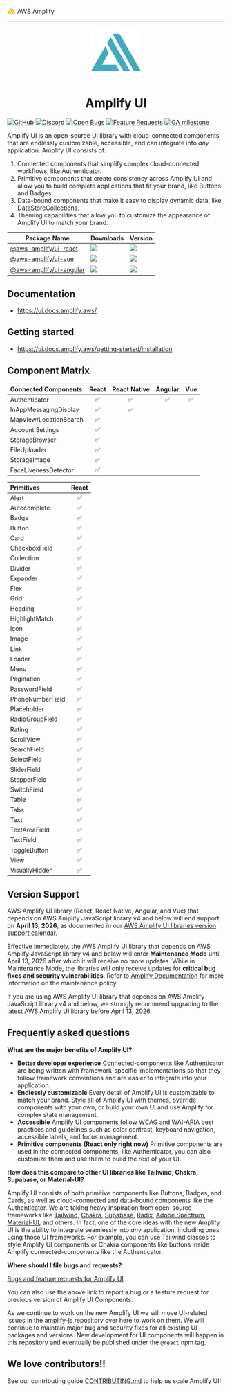 <img src="./docs/public/amplify-logo.svg" alt="AWS Amplify Logo" style="width:2vw"> AWS Amplify

---

<p align="center">
  <img src="docs/public/svg/favicon.svg" style="width:12vw" alt="Amplify UI logo" />
  <h1 align="center">Amplify UI</h1>
</p>

[![GitHub](https://img.shields.io/github/license/aws-amplify/amplify-ui)](LICENSE)
[![Discord](https://img.shields.io/discord/308323056592486420?logo=discord)](https://discord.gg/jWVbPfC)
[![Open Bugs](https://img.shields.io/github/issues/aws-amplify/amplify-ui/bug?color=d73a4a&label=bugs)](https://github.com/aws-amplify/amplify-ui/issues?q=is%3Aissue+is%3Aopen+label%3Abug)
[![Feature Requests](https://img.shields.io/github/issues/aws-amplify/amplify-ui/feature-request?color=ff9001&label=feature%20requests)](https://github.com/aws-amplify/amplify-ui/issues?q=is%3Aissue+label%3Afeature-request+is%3Aopen)
[![GA milestone](https://img.shields.io/github/milestones/progress-percent/aws-amplify/amplify-ui/1)](https://github.com/aws-amplify/amplify-ui/milestone/1)

Amplify UI is an open-source UI library with cloud-connected components that are endlessly customizable, accessible, and can integrate into _any_ application. Amplify UI consists of:

1. Connected components that simplify complex cloud-connected workflows, like Authenticator.
2. Primitive components that create consistency across Amplify UI and allow you to build complete applications that fit your brand, like Buttons and Badges.
3. Data-bound components that make it easy to display dynamic data, like DataStoreCollections.
4. Theming capabilities that allow you to customize the appearance of Amplify UI to match your brand.

| Package Name                                                                     | Downloads                                                                                       | Version                                                                 |
| -------------------------------------------------------------------------------- | ----------------------------------------------------------------------------------------------- | ----------------------------------------------------------------------- |
| [@aws-amplify/ui-react](https://www.npmjs.com/package/@aws-amplify/ui-react)     | ![](https://img.shields.io/npm/dw/@aws-amplify/ui-react?label=Download&logo=Amplify&style=flat) | ![](https://img.shields.io/npm/v/@aws-amplify/ui-react/latest)          |
| [@aws-amplify/ui-vue](https://www.npmjs.com/package/@aws-amplify/ui-vue)         | ![](https://img.shields.io/npm/dw/@aws-amplify/ui-vue?label=Download&logo=Amplify)              | ![](https://img.shields.io/npm/v/@aws-amplify/ui-vue/latest?style=flat) |
| [@aws-amplify/ui-angular](https://www.npmjs.com/package/@aws-amplify/ui-angular) | ![](https://img.shields.io/npm/dw/@aws-amplify/ui-angular?label=Download&logo=Amplify)          | ![](https://img.shields.io/npm/v/@aws-amplify/ui-angular/latest)        |

## Documentation

- https://ui.docs.amplify.aws/

## Getting started

- https://ui.docs.amplify.aws/getting-started/installation

## Component Matrix

| **Connected Components** | **React** | **React Native** | **Angular** | **Vue** |
| :----------------------- | :-------: | :--------------: | :---------: | :-----: |
| Authenticator            |    ✅     |        ✅        |     ✅      |   ✅    |
| InAppMessagingDisplay    |    ✅     |        ✅        |             |         |
| MapView/LocationSearch   |    ✅     |                  |             |         |
| Account Settings         |    ✅     |                  |             |         |
| StorageBrowser           |    ✅     |                  |             |         |
| FileUploader             |    ✅     |                  |             |         |
| StorageImage             |    ✅     |                  |             |         |
| FaceLivenessDetector     |    ✅     |                  |             |         |

| **Primitives**   | **React** |
| :--------------- | :-------: |
| Alert            |    ✅     |
| Autocomplete     |    ✅     |
| Badge            |    ✅     |
| Button           |    ✅     |
| Card             |    ✅     |
| CheckboxField    |    ✅     |
| Collection       |    ✅     |
| Divider          |    ✅     |
| Expander         |    ✅     |
| Flex             |    ✅     |
| Grid             |    ✅     |
| Heading          |    ✅     |
| HighlightMatch   |    ✅     |
| Icon             |    ✅     |
| Image            |    ✅     |
| Link             |    ✅     |
| Loader           |    ✅     |
| Menu             |    ✅     |
| Pagination       |    ✅     |
| PasswordField    |    ✅     |
| PhoneNumberField |    ✅     |
| Placeholder      |    ✅     |
| RadioGroupField  |    ✅     |
| Rating           |    ✅     |
| ScrollView       |    ✅     |
| SearchField      |    ✅     |
| SelectField      |    ✅     |
| SliderField      |    ✅     |
| StepperField     |    ✅     |
| SwitchField      |    ✅     |
| Table            |    ✅     |
| Tabs             |    ✅     |
| Text             |    ✅     |
| TextAreaField    |    ✅     |
| TextField        |    ✅     |
| ToggleButton     |    ✅     |
| View             |    ✅     |
| VisuallyHidden   |    ✅     |

## Version Support
AWS Amplify UI library (React, React Native, Angular, and Vue) that depends on AWS Amplify JavaScript library v4 and below will end support on **April 13, 2026**, as documented in our [AWS Amplify UI libraries version support calendar](https://github.com/aws-amplify/amplify-ui/issues/6712).

Effective immediately, the AWS Amplify UI library that depends on AWS Amplify JavaScript library v4 and below will enter **Maintenance Mode** until April 13, 2026 after which it will receive no more updates. While in Maintenance Mode, the libraries will only receive updates for **critical bug fixes and security vulnerabilities**. Refer to [Amplify Documentation](https://docs.amplify.aws/reference/maintenance-policy) for more information on the maintenance policy.

If you are using AWS Amplify UI library that depends on AWS Amplify JavaScript library v4 and below, we strongly recommend upgrading to the latest AWS Amplify UI library before April 13, 2026.

## Frequently asked questions

**What are the major benefits of Amplify UI?**

- **Better developer experience** Connected-components like Authenticator are being written with framework-specific implementations so that they follow framework conventions and are easier to integrate into your application.
- **Endlessly customizable** Every detail of Amplify UI is customizable to match your brand. Style all of Amplify UI with themes, override components with your own, or build your own UI and use Amplify for complex state management.
- **Accessible** Amplify UI components follow [WCAG](https://www.w3.org/WAI/standards-guidelines/wcag/) and [WAI-ARIA](https://www.w3.org/TR/wai-aria-1.2/) best practices and guidelines such as color contrast, keyboard navigation, accessible labels, and focus management.
- **Primitive components (React only right now)** Primitive components are used in the connected components, like Authenticator, you can also customize them and use them to build the rest of your UI.

**How does this compare to other UI libraries like Tailwind, Chakra, Supabase, or Material-UI?**

Amplify UI consists of both primitive components like Buttons, Badges, and Cards, as well as cloud-connected and data-bound components like the Authenticator. We are taking heavy inspiration from open-source frameworks like [Tailwind](https://tailwindcss.com/), [Chakra](https://chakra-ui.com/), [Supabase](https://ui.supabase.io/), [Radix](https://www.radix-ui.com/), [Adobe Spectrum](https://react-spectrum.adobe.com/), [Material-UI](https://material-ui.com/), and others. In fact, one of the core ideas with the new Amplify UI is the ability to integrate seamlessly into _any_ application, including ones using those UI frameworks. For example, you can use Tailwind classes to style Amplify UI components or Chakra components like buttons inside Amplify connected-components like the Authenticator.

**Where should I file bugs and requests?**

[Bugs and feature requests for Amplify UI](https://github.com/aws-amplify/amplify-ui/issues/new)

You can also use the above link to report a bug or a feature request for previous version of Amplify UI Components.

As we continue to work on the new Amplify UI we will move UI-related issues in the amplify-js repository over here to work on them. We will continue to maintain major bug and security fixes for all existing UI packages and versions. New development for UI components will happen in this repository and eventually be published under the `@react` npm tag.

## We love contributors!!

See our contributing guide [CONTRIBUTING.md](/CONTRIBUTING.md) to help us scale Amplify UI!
